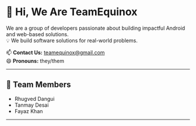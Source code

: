# 👋 Hi, We Are TeamEquinox

We are a group of developers passionate about building impactful Android and web-based solutions.  
💡 We build software solutions for real-world problems.

📫 **Contact Us:** [teamequinox@gmail.com](mailto:teamequinox@gmail.com)  
😄 **Pronouns:** they/them

---

## 👥 Team Members
- Rhugved Dangui  
- Tanmay Desai  
- Fayaz Khan  

---

<!---
TeamEquinox-05/TeamEquinox-05 is a ✨ special ✨ repository because its `README.md` (this file) appears on your GitHub profile.
You can click the Preview link to take a look at your changes.
--->
